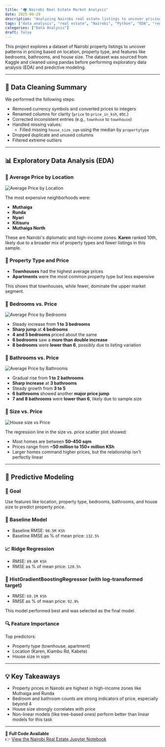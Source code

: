 ```yaml
---
title: "🏘️ Nairobi Real Estate Market Analysis"
date: 2025-06-29
description: "Analyzing Nairobi real estate listings to uncover pricing trends and build a predictive model"
tags: ["data analysis", "real estate", "Nairobi", "Python", "EDA", "regression"]
categories: ["Data Analysis"]
draft: false
---
```



This project explores a dataset of Nairobi property listings to uncover patterns in pricing based on location, property type, and features like bedrooms, bathrooms, and house size. The dataset was sourced from Kaggle and cleaned using pandas before performing exploratory data analysis (EDA) and predictive modeling.

---

## 🧹 Data Cleaning Summary

We performed the following steps:

- Removed currency symbols and converted prices to integers
- Renamed columns for clarity (`price` to `price_in_ksh`, etc.)
- Corrected inconsistent entries (e.g., `townhuse` to `townhouse`)
- Handled missing values:
  - Filled missing `house_size_sqm` using the median by `propertytype`
- Dropped duplicate and unused columns
- Filtered extreme outliers

---

## 📊 Exploratory Data Analysis (EDA)

### 🔹 Average Price by Location

![Average Price by Location](/images/avg-price-by-location.png)

The most expensive neighborhoods were:

- **Muthaiga**
- **Runda**
- **Nyari**
- **Kitisuru**
- **Muthaiga North**

These are Nairobi's diplomatic and high-income zones. **Karen** ranked 10th, likely due to a broader mix of property types and fewer listings in this sample.

### 🔹 Property Type and Price

- **Townhouses** had the highest average prices
- **Apartments** were the most common property type but less expensive

This shows that townhouses, while fewer, dominate the upper market segment.

### 🔹 Bedrooms vs. Price

![Average Price by Bedrooms](/images/price-by-bedrooms.png)

- Steady increase from **1 to 3 bedrooms**
- **Sharp jump** at **4 bedrooms**
- **4 and 5 bedrooms** priced about the same
- **6 bedrooms** saw a **more than double increase**
- **8 bedrooms** were **lower than 6**, possibly due to listing variation

### 🔹 Bathrooms vs. Price

![Average Price by Bathrooms](/images/price-by-bathrooms.png)

- Gradual rise from **1 to 2 bathrooms**
- **Sharp increase** at **3 bathrooms**
- Steady growth from **3 to 5**
- **6 bathrooms** showed another **major price jump**
- **7 and 8 bathrooms** were **lower than 6**, likely due to sample size

### 🔹 Size vs. Price

![House size vs Price](/images/size-by-price.png)

The regression line in the size vs. price scatter plot showed:

- Most homes are between **50–450 sqm**
- Prices range from **~50 million to 150+ million KSh**
- Larger homes command higher prices, but the relationship isn't perfectly linear

---

## 🧠 Predictive Modeling

### 🎯 Goal

Use features like location, property type, bedrooms, bathrooms, and house size to predict property price.

### 📌 Baseline Model

- Baseline RMSE: `98.5M KSh`
- Baseline RMSE as % of mean price: `132.5%`

### 📈 Ridge Regression

- RMSE: `89.6M KSh`
- RMSE as % of mean price: `120.5%`

### 🌲 HistGradientBoostingRegressor (with log-transformed target)

- RMSE: `69.1M KSh`
- RMSE as % of mean price: `92.9%`

This model performed best and was selected as the final model.

### 🔍 Feature Importance

Top predictors:

- Property type (townhouse, apartment)
- Location (Karen, Kiambu Rd, Kabete)
- House size in sqm

---

## 💡 Key Takeaways

- Property prices in Nairobi are highest in high-income zones like Muthaiga and Runda
- Bedroom and bathroom counts are strong indicators of price, especially beyond 4
- House size strongly correlates with price
- Non-linear models (like tree-based ones) perform better than linear models for this task

---

📓 **Full Code Available**  
👉 [View the Nairobi Real Estate Jupyter Notebook](https://www.brianmwaura.com/notebooks/Project1.ipynb)
